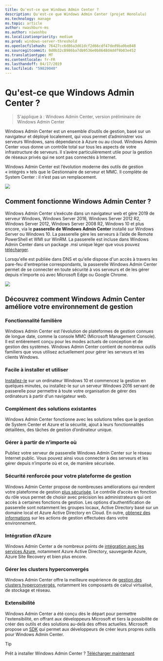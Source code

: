 ```yaml
---
title: Qu'est-ce que Windows Admin Center ?
description: Qu'est-ce que Windows Admin Center (projet Honolulu)
ms.technology: manage
ms.topic: article
author: nwashburn-ms
ms.author: niwashbu
ms.localizationpriority: medium
ms.prod: windows-server-threshold
ms.openlocfilehash: 76427cc6d86a3d61dcf2d66cdf47ded9ba9be848
ms.sourcegitcommit: 0d0b32c8986ba7db9536e0b8648d4ddf9b03e452
ms.translationtype: MT
ms.contentlocale: fr-FR
ms.lasthandoff: 04/17/2019
ms.locfileid: "59829040"
---
```

# <a name="what-is-windows-admin-center"></a>Qu'est-ce que Windows Admin Center ?

>S'applique à : Windows Admin Center, version préliminaire de Windows Admin Center

Windows Admin Center est un ensemble d’outils de gestion, basé sur un navigateur et déployé localement, qui vous permet d’administrer vos serveurs Windows, sans dépendance à Azure ou au cloud. Windows Admin Center vous donne un contrôle total sur tous les aspects de votre infrastructure de serveurs. Il s’avère particulièrement utile pour la gestion de réseaux privés qui ne sont pas connectés à Internet.

Windows Admin Center est l’évolution moderne des outils de gestion « intégrés » tels que le Gestionnaire de serveur et MMC. Il complète de System Center : il n’est pas un remplacement.

![](../media/wac-complements.png)

## <a name="how-does-windows-admin-center-work"></a>Comment fonctionne Windows Admin Center ?

Windows Admin Center s’exécute dans un navigateur web et gère 2019 de serveur Windows, Windows Server 2016, Windows Server 2012 R2, Windows Server 2012, Windows Server 2008 R2, Windows 10 et plus encore, via le **passerelle de Windows Admin Center** installé sur Windows Server ou Windows 10. La passerelle gère les serveurs à l’aide de Remote PowerShell et WMI sur WinRM. La passerelle est incluse dans Windows Admin Center dans un package .msi unique léger que vous pouvez [télécharger](https://aka.ms/windowsadmincenter).

Lorsqu'elle est publiée dans DNS et qu'elle dispose d'un accès à travers les pare-feu d'entreprise correspondants, la passerelle Windows Admin Center permet de se connecter en toute sécurité à vos serveurs et de les gérer depuis n’importe où avec Microsoft Edge ou Google Chrome.

![](../media/architecture.png)

## <a name="learn-how-windows-admin-center-improves-your-management-environment"></a>Découvrez comment Windows Admin Center améliore votre environnement de gestion

### <a name="familiar-functionality"></a>**Fonctionnalité familière**

Windows Admin Center est l’évolution de plateformes de gestion connues de longue date, comme la console MMC (Microsoft Management Console). Il est entièrement conçu pour les modes actuels de conception et de gestion des systèmes. Windows Admin Center contient de nombreux outils familiers que vous utilisez actuellement pour gérer les serveurs et les clients Windows.

### <a name="easy-to-install-and-use"></a>**Facile à installer et utiliser**

[Installez-le](../deploy/install.md) sur un ordinateur Windows 10 et commencez la gestion en quelques minutes, ou installez-le sur un serveur Windows 2016 servant de passerelle pour permettre à toute votre organisation de gérer des ordinateurs à partir d'un navigateur web.

### <a name="complements-existing-solutions"></a>**Complément des solutions existantes**

Windows Admin Center fonctionne avec les solutions telles que la gestion de System Center et Azure et la sécurité, ajout à leurs fonctionnalités détaillées, des tâches de gestion d’ordinateur unique.

### <a name="manage-from-anywhere"></a>**Gérer à partir de n’importe où**

Publiez votre serveur de passerelle Windows Admin Center sur le réseau Internet public. Vous pouvez ainsi vous connecter à des serveurs et les gérer depuis n’importe où et ce, de manière sécurisée.

### <a name="enhanced-security-for-your-management-platform"></a>**Sécurité renforcée pour votre plateforme de gestion**

Windows Admin Center propose de nombreuses améliorations qui rendent votre plateforme de gestion [plus sécurisée](../plan/user-access-options.md). Le contrôle d’accès en fonction du rôle vous permet de choisir avec précision les administrateurs qui ont accès à certaines fonctions de gestion. Les options d’authentification de passerelle sont notamment les groupes locaux, Active Directory basé sur un domaine local et Azure Active Directory en Cloud.  En outre, [obtenez des informations](../use/logging.md) sur les actions de gestion effectuées dans votre environnement.

### <a name="azure-integration"></a>**Intégration d’Azure**

Windows Admin Center a de nombreux points de [intégration avec les services Azure](../plan/azure-integration-options.md), notamment Azure Active Directory, sauvegarde Azure, Azure Site Recovery et bien plus encore.

### <a name="manage-hyper-converged-clusters"></a>**Gérer les clusters hyperconvergés**

Windows Admin Center offre la meilleure expérience de [gestion des clusters hyperconvergés](../use/manage-hyper-converged.md), notamment les composants de calcul virtualisé, de stockage et réseau.

### <a name="extensibility"></a>**Extensibilité**

Windows Admin Center a été conçu dès le départ pour permettre l'extensibilité, en offrant aux développeurs Microsoft et tiers la possibilité de créer des outils et des solutions au-delà des offres actuelles. Microsoft propose un [SDK](../extend/extensibility-overview.md) qui permet aux développeurs de créer leurs propres outils pour Windows Admin Center.

> [!Tip]
> Prêt à installer Windows Admin Center ? [Télécharger maintenant](https://aka.ms/windowsadmincenter)
